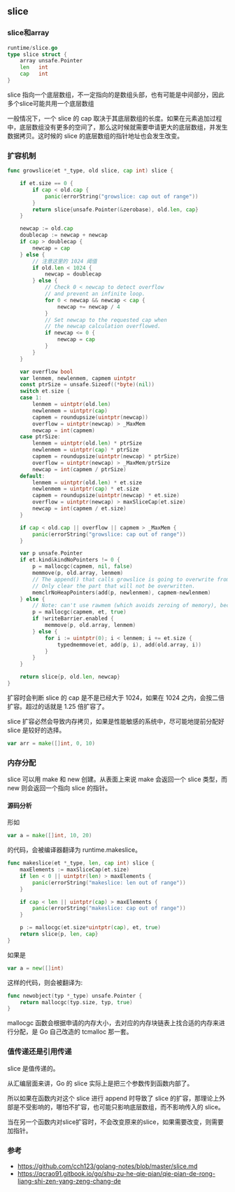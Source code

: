 ## slice

### slice和array

```go
runtime/slice.go
type slice struct {
    array unsafe.Pointer
    len   int
    cap   int
}
```

slice 指向一个底层数组，不一定指向的是数组头部，也有可能是中间部分，因此多个slice可能共用一个底层数组

一般情况下，一个 slice 的 cap 取决于其底层数组的长度。如果在元素追加过程中，底层数组没有更多的空间了，那么这时候就需要申请更大的底层数组，并发生数据拷贝。这时候的 slice 的底层数组的指针地址也会发生改变。

### 扩容机制

```go
func growslice(et *_type, old slice, cap int) slice {

    if et.size == 0 {
        if cap < old.cap {
            panic(errorString("growslice: cap out of range"))
        }
        return slice{unsafe.Pointer(&zerobase), old.len, cap}
    }

    newcap := old.cap
    doublecap := newcap + newcap
    if cap > doublecap {
        newcap = cap
    } else {
        // 注意这里的 1024 阈值
        if old.len < 1024 {
            newcap = doublecap
        } else {
            // Check 0 < newcap to detect overflow
            // and prevent an infinite loop.
            for 0 < newcap && newcap < cap {
                newcap += newcap / 4
            }
            // Set newcap to the requested cap when
            // the newcap calculation overflowed.
            if newcap <= 0 {
                newcap = cap
            }
        }
    }

    var overflow bool
    var lenmem, newlenmem, capmem uintptr
    const ptrSize = unsafe.Sizeof((*byte)(nil))
    switch et.size {
    case 1:
        lenmem = uintptr(old.len)
        newlenmem = uintptr(cap)
        capmem = roundupsize(uintptr(newcap))
        overflow = uintptr(newcap) > _MaxMem
        newcap = int(capmem)
    case ptrSize:
        lenmem = uintptr(old.len) * ptrSize
        newlenmem = uintptr(cap) * ptrSize
        capmem = roundupsize(uintptr(newcap) * ptrSize)
        overflow = uintptr(newcap) > _MaxMem/ptrSize
        newcap = int(capmem / ptrSize)
    default:
        lenmem = uintptr(old.len) * et.size
        newlenmem = uintptr(cap) * et.size
        capmem = roundupsize(uintptr(newcap) * et.size)
        overflow = uintptr(newcap) > maxSliceCap(et.size)
        newcap = int(capmem / et.size)
    }

    if cap < old.cap || overflow || capmem > _MaxMem {
        panic(errorString("growslice: cap out of range"))
    }

    var p unsafe.Pointer
    if et.kind&kindNoPointers != 0 {
        p = mallocgc(capmem, nil, false)
        memmove(p, old.array, lenmem)
        // The append() that calls growslice is going to overwrite from old.len to cap (which will be the new length).
        // Only clear the part that will not be overwritten.
        memclrNoHeapPointers(add(p, newlenmem), capmem-newlenmem)
    } else {
        // Note: can't use rawmem (which avoids zeroing of memory), because then GC can scan uninitialized memory.
        p = mallocgc(capmem, et, true)
        if !writeBarrier.enabled {
            memmove(p, old.array, lenmem)
        } else {
            for i := uintptr(0); i < lenmem; i += et.size {
                typedmemmove(et, add(p, i), add(old.array, i))
            }
        }
    }

    return slice{p, old.len, newcap}
}
```

扩容时会判断 slice 的 cap 是不是已经大于 1024，如果在 1024 之内，会按二倍扩容。超过的话就是 1.25 倍扩容了。

slice 扩容必然会导致内存拷贝，如果是性能敏感的系统中，尽可能地提前分配好 slice 是较好的选择。

```go
var arr = make([]int, 0, 10)
```

### 内存分配

slice 可以用 make 和 new 创建。从表面上来说 make 会返回一个 slice 类型，而 new 则会返回一个指向 slice 的指针。

#### 源码分析

形如

```go
var a = make([]int, 10, 20)
```

的代码，会被编译器翻译为 runtime.makeslice。

```go
func makeslice(et *_type, len, cap int) slice {
    maxElements := maxSliceCap(et.size)
    if len < 0 || uintptr(len) > maxElements {
        panic(errorString("makeslice: len out of range"))
    }

    if cap < len || uintptr(cap) > maxElements {
        panic(errorString("makeslice: cap out of range"))
    }

    p := mallocgc(et.size*uintptr(cap), et, true)
    return slice{p, len, cap}
}
```

如果是

```go
var a = new([]int)
```

这样的代码，则会被翻译为:

```go
func newobject(typ *_type) unsafe.Pointer {
    return mallocgc(typ.size, typ, true)
}
```

mallocgc 函数会根据申请的内存大小，去对应的内存块链表上找合适的内存来进行分配，是 Go 自己改造的 tcmalloc 那一套。

### 值传递还是引用传递

slice 是值传递的。

从汇编层面来讲，Go 的 slice 实际上是把三个参数传到函数内部了。

所以如果在函数内对这个 slice 进行 append 时导致了 slice 的扩容，那理论上外部是不受影响的，哪怕不扩容，也可能只影响底层数组，而不影响传入的 slice。

当在另一个函数内对slice扩容时，不会改变原来的slice，如果需要改变，则需要加指针。



### 参考

-   https://github.com/cch123/golang-notes/blob/master/slice.md
-   https://qcrao91.gitbook.io/go/shu-zu-he-qie-pian/qie-pian-de-rong-liang-shi-zen-yang-zeng-chang-de

